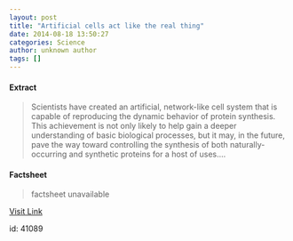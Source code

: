 ```yaml
---
layout: post
title: "Artificial cells act like the real thing"
date: 2014-08-18 13:50:27
categories: Science
author: unknown author
tags: []
---
```



#### Extract
>Scientists have created an artificial, network-like cell system that is capable of reproducing the dynamic behavior of protein synthesis. This achievement is not only likely to help gain a deeper understanding of basic biological processes, but it may, in the future, pave the way toward controlling the synthesis of both naturally-occurring and synthetic proteins for a host of uses....

#### Factsheet
>factsheet unavailable

[Visit Link](http://feeds.sciencedaily.com/~r/sciencedaily/~3/y4GrsD4YwrQ/140818095027.htm)

id:   41089


